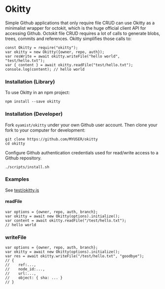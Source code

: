 # Okitty
Simple Github applications that only require file CRUD
can use Okitty as a minimalist wrapper for octokit, which
is the huge official client API for accessing Github.
Octokit file CRUD requires a lot of calls to generate
blobs, trees, commits and references. Okitty simplifies those
calls to:

```
const Okitty = require("okitty");
var okitty = new Okitty({owner, repo, auth});
var resWrite = await okitty.writeFile("hello world", "test/hello.txt");
var { content } = await okitty.readFile("test/hello.txt");
console.log(content); // hello world
```

### Installation (Library)
To use Okitty in an npm project:
```
npm install --save okitty
```

### Installation (Developer)
Fork `oyamist/okitty` under your own Github user account.
Then clone your fork to your computer for development:

```
git clone https://github.com/MYUSER/okitty
cd okitty
```

Configure Github authentication credentials used
for read/write access to a Github repository. 

```
./scripts/install.sh
```

### Examples
See [test/okitty.js](https://github.com/oyamist/okitty/blob/test-branch/test/okitty.js)

#### readFile
```
var options = {owner, repo, auth, branch};
var okitty = await new Okitty(options).initialize();
var content = await okitty.readFile("/test/hello.txt");
// hello world
```

### writeFile
```
var options = {owner, repo, auth, branch};
var okitty = await new Okitty(options).initialize();
var res = await okitty.writeFile("/test/hello.txt", "goodbye");
// { 
//    ref:..., 
//    node_id:...,
//    url:...,
//    object: { sha: ... }
// }
```
